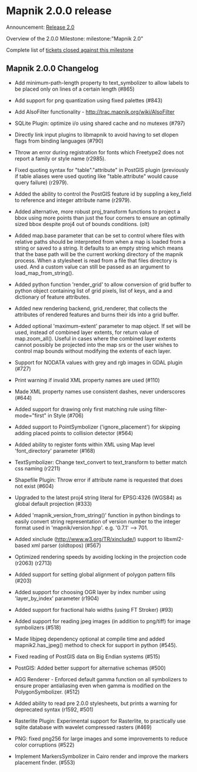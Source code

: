 <!-- Name: Release2.0.0 -->
<!-- Version: 5 -->
<!-- Last-Modified: 2011/09/28 01:36:00 -->
<!-- Author: artem -->
# Mapnik 2.0.0 release

Announcement: [Release 2.0](http://mapnik.org/news/2011/sep/26/release_2_0/) 

Overview of the 2.0.0 Milestone: milestone:"Mapnik 2.0"

Complete list of [tickets closed against this milestone](http://trac.mapnik.org/query?group=status&milestone=Mapnik%202.0)

## Mapnik 2.0.0 Changelog

- Add minimum-path-length property to text_symbolizer to allow labels to be placed only on lines of a certain length (#865)

- Add support for png quantization using fixed palettes (#843)

- Add AlsoFilter functionality - http://trac.mapnik.org/wiki/AlsoFilter

- SQLite Plugin: optimize i/o using shared cache and no mutexes (#797)

- Directly link input plugins to libmapnik to avoid having to set dlopen flags from binding languages (#790)

- Throw an error during registration for fonts which Freetype2 does not report a family or style name (r2985).

- Fixed quoting syntax for "table"."attribute" in PostGIS plugin (previously if table aliases were used quoting like "table.attribute" would cause query failure) (r2979).

- Added the ability to control the PostGIS feature id by suppling a key_field to reference and integer attribute name (r2979).

- Added alternative, more robust proj_transform functions to project a bbox using more points than just the four
  corners to ensure an optimally sized bbox despite proj4 out of bounds conditions. (olt)

- Added map.base parameter that can be set to control where files with relative paths should be interpreted
  from when a map is loaded from a string or saved to a string. It defaults to an empty string which means
  that the base path will be the current working directory of the mapnik process. When a stylesheet is read
  from a file that files directory is used. And a custom value can still be passed as an argument to 
  load_map_from_string().

- Added python function 'render_grid' to allow conversion of grid buffer to python object containing list of grid
  pixels, list of keys, and a and dictionary of feature attributes.

- Added new rendering backend, grid_renderer, that collects the attributes of rendered features and
  burns their ids into a grid buffer.

- Added optional 'maximum-extent' parameter to map object. If set will be used, instead of combined
  layer extents, for return value of map.zoom_all(). Useful in cases where the combined layer extents
  cannot possibly be projected into the map srs or the user wishes to control map bounds without
  modifying the extents of each layer.

- Support for NODATA values with grey and rgb images in GDAL plugin (#727)

- Print warning if invalid XML property names are used (#110)

- Made XML property names use consistent dashes, never underscores (#644)

- Added support for drawing only first matching rule using filter-mode="first" in Style (#706)

- Added support to PointSymbolizer ('ignore_placement') for skipping adding placed points to collision detector (#564)

- Added ability to register fonts within XML using Map level 'font_directory' parameter (#168)

- TextSymbolizer: Change text_convert to text_transform to better match css naming (r2211)

- Shapefile Plugin: Throw error if attribute name is requested that does not exist (#604)

- Upgraded to the latest proj4 string literal for EPSG:4326 (WGS84) as global default projection (#333)

- Added 'mapnik_version_from_string()' function in python bindings to easily convert string representation
  of version number to the integer format used in 'mapnik/version.hpp'. e.g. '0.7.1' --> 701.

- Added xinclude (http://www.w3.org/TR/xinclude/) support to libxml2-based xml parser (oldtopos) (#567)

- Optimized rendering speeds by avoiding locking in the projection code (r2063) (r2713)

- Added support for setting global alignment of polygon pattern fills (#203)

- Added support for choosing OGR layer by index number using 'layer_by_index' parameter (r1904)

- Added support for fractional halo widths (using FT Stroker) (#93)

- Added support for reading jpeg images (in addition to png/tiff) for image symbolizers (#518)

- Made libjpeg dependency optional at compile time and added mapnik2.has_jpeg() method to check for support in python (#545).

- Fixed reading of PostGIS data on Big Endian systems (#515)

- PostGIS: Added better support for alternative schemas (#500)

- AGG Renderer - Enforced default gamma function on all symbolizers to ensure proper antialiasing
  even when gamma is modified on the PolygonSymbolizer. (#512)

- Added ability to read pre 2.0.0 stylesheets, but prints a warning for deprecated syntax (r1592, #501)

- Rasterlite Plugin: Experimental support for Rasterlite, to practically use sqlite database with wavelet compressed rasters (#469)

- PNG: fixed png256 for large images and some improvements to reduce color corruptions (#522)

- Implement MarkersSymbolizer in Cairo render and improve the markers placement finder. (#553)
